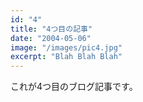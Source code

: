 ```yaml
---
id: "4"
title: "4つ目の記事"
date: "2004-05-06"
image: "/images/pic4.jpg"
excerpt: "Blah Blah Blah"
---
```


これが4つ目のブログ記事です。
